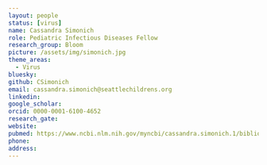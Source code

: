 ```yaml
---
layout: people
status: [virus]
name: Cassandra Simonich
role: Pediatric Infectious Diseases Fellow
research_group: Bloom
picture: /assets/img/simonich.jpg
theme_areas:
  - Virus
bluesky: 
github: CSimonich
email: cassandra.simonich@seattlechildrens.org
linkedin:
google_scholar: 
orcid: 0000-0001-6100-4652
research_gate: 
website: 
pubmed: https://www.ncbi.nlm.nih.gov/myncbi/cassandra.simonich.1/bibliography/public/
phone: 
address: 
---
```

